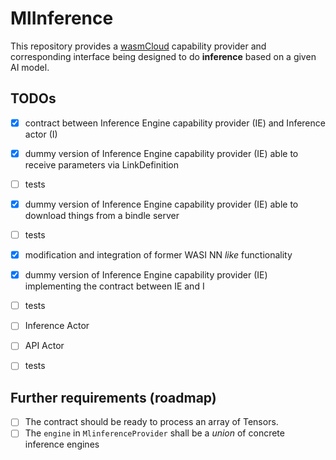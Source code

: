 # MlInference

This repository provides a [wasmCloud](https://wasmcloud.dev/) capability provider and corresponding interface being designed to do __inference__ based on a given AI model.

## TODOs

- [x] contract between Inference Engine capability provider (IE) and Inference actor (I)
- [x] dummy version of Inference Engine capability provider (IE) able to receive parameters via LinkDefinition
- [ ] tests
- [x] dummy version of Inference Engine capability provider (IE) able to download things from a bindle server
- [ ] tests
- [x] modification and integration of former WASI NN *like* functionality
- [x] dummy version of Inference Engine capability provider (IE) implementing the contract between IE and I
- [ ] tests
- [ ] Inference Actor
- [ ] API Actor
- [ ] tests


## Further requirements (roadmap)

- [ ] The contract should be ready to process an array of Tensors.
- [ ] The `engine` in `MlinferenceProvider` shall be a *union* of concrete inference engines
